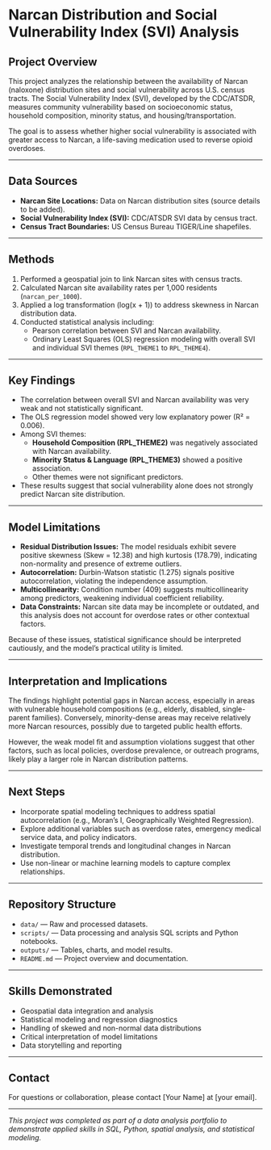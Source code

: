 # Narcan Distribution and Social Vulnerability Index (SVI) Analysis

## Project Overview

This project analyzes the relationship between the availability of Narcan (naloxone) distribution sites and social vulnerability across U.S. census tracts. The Social Vulnerability Index (SVI), developed by the CDC/ATSDR, measures community vulnerability based on socioeconomic status, household composition, minority status, and housing/transportation.

The goal is to assess whether higher social vulnerability is associated with greater access to Narcan, a life-saving medication used to reverse opioid overdoses.

---

## Data Sources

- **Narcan Site Locations:** Data on Narcan distribution sites (source details to be added).
- **Social Vulnerability Index (SVI):** CDC/ATSDR SVI data by census tract.
- **Census Tract Boundaries:** US Census Bureau TIGER/Line shapefiles.

---

## Methods

1. Performed a geospatial join to link Narcan sites with census tracts.
2. Calculated Narcan site availability rates per 1,000 residents (`narcan_per_1000`).
3. Applied a log transformation (log(x + 1)) to address skewness in Narcan distribution data.
4. Conducted statistical analysis including:
   - Pearson correlation between SVI and Narcan availability.
   - Ordinary Least Squares (OLS) regression modeling with overall SVI and individual SVI themes (`RPL_THEME1` to `RPL_THEME4`).

---

## Key Findings

- The correlation between overall SVI and Narcan availability was very weak and not statistically significant.
- The OLS regression model showed very low explanatory power (R² = 0.006).
- Among SVI themes:
  - **Household Composition (RPL_THEME2)** was negatively associated with Narcan availability.
  - **Minority Status & Language (RPL_THEME3)** showed a positive association.
  - Other themes were not significant predictors.
- These results suggest that social vulnerability alone does not strongly predict Narcan site distribution.

---

## Model Limitations

- **Residual Distribution Issues:** The model residuals exhibit severe positive skewness (Skew = 12.38) and high kurtosis (178.79), indicating non-normality and presence of extreme outliers.
- **Autocorrelation:** Durbin-Watson statistic (1.275) signals positive autocorrelation, violating the independence assumption.
- **Multicollinearity:** Condition number (409) suggests multicollinearity among predictors, weakening individual coefficient reliability.
- **Data Constraints:** Narcan site data may be incomplete or outdated, and this analysis does not account for overdose rates or other contextual factors.

Because of these issues, statistical significance should be interpreted cautiously, and the model’s practical utility is limited.

---

## Interpretation and Implications

The findings highlight potential gaps in Narcan access, especially in areas with vulnerable household compositions (e.g., elderly, disabled, single-parent families). Conversely, minority-dense areas may receive relatively more Narcan resources, possibly due to targeted public health efforts.

However, the weak model fit and assumption violations suggest that other factors, such as local policies, overdose prevalence, or outreach programs, likely play a larger role in Narcan distribution patterns.

---

## Next Steps

- Incorporate spatial modeling techniques to address spatial autocorrelation (e.g., Moran’s I, Geographically Weighted Regression).
- Explore additional variables such as overdose rates, emergency medical service data, and policy indicators.
- Investigate temporal trends and longitudinal changes in Narcan distribution.
- Use non-linear or machine learning models to capture complex relationships.

---

## Repository Structure

- `data/` — Raw and processed datasets.
- `scripts/` — Data processing and analysis SQL scripts and Python notebooks.
- `outputs/` — Tables, charts, and model results.
- `README.md` — Project overview and documentation.

---

## Skills Demonstrated

- Geospatial data integration and analysis
- Statistical modeling and regression diagnostics
- Handling of skewed and non-normal data distributions
- Critical interpretation of model limitations
- Data storytelling and reporting

---

## Contact

For questions or collaboration, please contact [Your Name] at [your email].

---

*This project was completed as part of a data analysis portfolio to demonstrate applied skills in SQL, Python, spatial analysis, and statistical modeling.*
